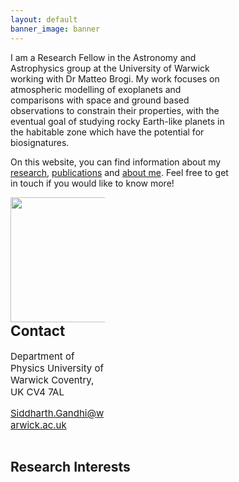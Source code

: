 ```yaml
---
layout: default
banner_image: banner
---
```


<div class="row">
  <div class="column" style="width: 70%">
I am a Research Fellow in the Astronomy and Astrophysics group at the University of Warwick working with Dr Matteo Brogi. My work focuses on atmospheric modelling of exoplanets and comparisons with space and ground based observations to constrain their properties, with the eventual goal of studying rocky Earth-like planets in the habitable zone which have the potential for biosignatures.

On this website, you can find information about my <a href="{{site.baseurl}}/research.html">research</a>, <a href="{{site.baseurl}}/research.html">publications</a> and <a href="{{site.baseurl}}/research.html">about me</a>. Feel free to get in touch if you would like to know more!
</div>
  <div class="column" style="width: 30%; font-size:15px"><img style="float: right; width: 200px" src="{{site.baseurl}}/images/gandhi.png">
  
  <h2>Contact</h2>
  
  Department of Physics
  University of Warwick
  Coventry, UK
  CV4 7AL
  
  Siddharth.Gandhi@warwick.ac.uk
</div>
</div>

## Research Interests

